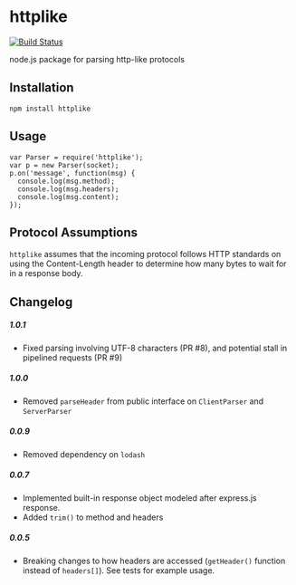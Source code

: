 httplike
========

[![Build Status](https://travis-ci.org/stephen/httplike.svg?branch=master)](https://travis-ci.org/stephen/httplike)

node.js package for parsing http-like protocols

## Installation
```
npm install httplike
```

## Usage
```
var Parser = require('httplike');
var p = new Parser(socket);
p.on('message', function(msg) {
  console.log(msg.method);
  console.log(msg.headers);
  console.log(msg.content);
});
```

## Protocol Assumptions

```httplike``` assumes that the incoming protocol follows HTTP standards on using the Content-Length header to determine how many bytes to wait for in a response body.

## Changelog

##### 1.0.1
- Fixed parsing involving UTF-8 characters (PR #8), and potential stall in pipelined requests (PR #9)

##### 1.0.0
- Removed ```parseHeader``` from public interface on `ClientParser` and `ServerParser`

##### 0.0.9
- Removed dependency on ```lodash```

##### 0.0.7
- Implemented built-in response object modeled after express.js response.
- Added ```trim()``` to method and headers

##### 0.0.5
- Breaking changes to how headers are accessed (```getHeader()``` function instead of ```headers[]```). See tests for example usage.
